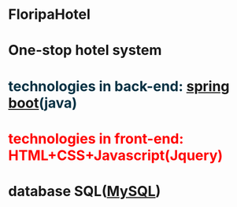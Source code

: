 # FloripaHotel
<h1>One-stop hotel system<h1>

<div>
<h4 style="color:#023143">technologies in back-end: <a href="https://spring.io/projects/spring-boot">spring boot</a>(java)</h4>
<h4 style="color:red">technologies in front-end: HTML+CSS+Javascript(Jquery)</h4>
<h4>  database SQL(<a href="https://www.mysql.com/">MySQL</a>)</h4>
</div>
